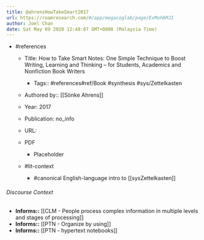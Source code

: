 ```yaml
---
title: @ahrensHowTakeSmart2017
url: https://roamresearch.com/#/app/megacoglab/page/EvMoh6MJI
author: Joel Chan
date: Sat May 09 2020 12:48:07 GMT+0800 (Malaysia Time)
---
```


- #references

    - Title: How to Take Smart Notes: One Simple Technique to Boost Writing, Learning and Thinking – for Students, Academics and Nonfiction Book Writers

        - Tags:: #references#ref/Book #synthesis #sys/Zettelkasten

    - Authored by::  [[Sönke Ahrens]]

    - Year: 2017

    - Publication: no_info

    - URL:

    - PDF

        - Placeholder

    - #lit-context

        - #canonical English-language intro to [[sysZettelkasten]]

###### Discourse Context

- **Informs::** [[CLM - People process complex information in multiple levels and stages of processing]]
- **Informs::** [[PTN - Organize by using]]
- **Informs::** [[PTN - hypertext notebooks]]
